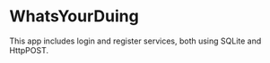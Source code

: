 WhatsYourDuing
==============

This app includes login and register services, both using SQLite and HttpPOST.
